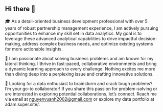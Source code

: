 ## Hi there 👋
🎓 As a detail-oriented business development professional with over 5 years of robust partnership management experience, I am actively pursuing opportunities to enhance my skill set in data analytics. My goal is to leverage these advanced analytical capabilities to drive impactful decision-making, address complex business needs, and optimize existing systems for more actionable insights.

🌱 I am passionate about solving business problems and am known for my lateral thinking. I thrive in fast-paced, collaborative environments and bring a dynamic learning approach to every challenge. Nothing excites me more than diving deep into a perplexing issue and crafting innovative solutions.

🤝 Looking for a data enthusiast to brainstorm and crack tough problems? I’m your go-to collaborator! If you share this passion for problem-solving or are interested in exploring potential collaborations, let’s connect. Reach me via email at nguyenvuanh2002@gmail.com or explore my data portfolio at adam.super.site/.
